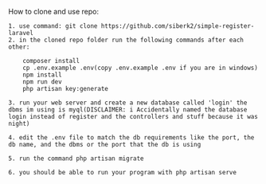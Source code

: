 How to clone and use repo:

    1. use command: git clone https://github.com/siberk2/simple-register-laravel
    2. in the cloned repo folder run the following commands after each other:

        composer install
        cp .env.example .env(copy .env.example .env if you are in windows)
        npm install
        npm run dev
        php artisan key:generate
    
    3. run your web server and create a new database called 'login' the dbms im using is myql(DISCLAIMER: i Accidentally named the database login instead of register and the controllers and stuff because it was night)

    4. edit the .env file to match the db requirements like the port, the db name, and the dbms or the port that the db is using

    5. run the command php artisan migrate

    6. you should be able to run your program with php artisan serve 
